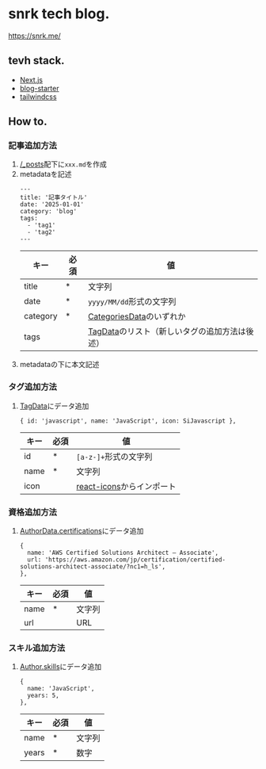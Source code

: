 # snrk tech blog.

https://snrk.me/

## tevh stack.

- [Next.js](https://nextjs.org/)
- [blog-starter](https://github.com/vercel/next.js/tree/canary/examples/blog-starter)
- [tailwindcss](https://tailwindcss.com/)

## How to.

### 記事追加方法

1. [/\_posts](https://github.com/snrk0622/portfolio/tree/develop/_posts)配下に`xxx.md`を作成
2. metadataを記述
   ```
   ---
   title: '記事タイトル'
   date: '2025-01-01'
   category: 'blog'
   tags:
     - 'tag1'
     - 'tag2'
   ---
   ```
   | キー     | 必須 | 値                                                                                                                                                        |
   | -------- | ---- | --------------------------------------------------------------------------------------------------------------------------------------------------------- |
   | title    | \*   | 文字列                                                                                                                                                    |
   | date     | \*   | `yyyy/MM/dd`形式の文字列                                                                                                                                  |
   | category | \*   | [CategoriesData](https://github.com/snrk0622/portfolio/blob/6e788eb6e0bd0faae895ba56446db14213fd41db/src/data/categories.ts#L3)のいずれか                 |
   | tags     |      | [TagData](https://github.com/snrk0622/portfolio/blob/6e788eb6e0bd0faae895ba56446db14213fd41db/src/data/tags.ts#L16)のリスト（新しいタグの追加方法は後述） |
3. metadataの下に本文記述

### タグ追加方法

1. [TagData](https://github.com/snrk0622/portfolio/blob/6e788eb6e0bd0faae895ba56446db14213fd41db/src/data/tags.ts#L16)にデータ追加
   ```
   { id: 'javascript', name: 'JavaScript', icon: SiJavascript },
   ```
   | キー | 必須 | 値                                                                      |
   | ---- | ---- | ----------------------------------------------------------------------- |
   | id   | \*   | `[a-z-]+`形式の文字列                                                   |
   | name | \*   | 文字列                                                                  |
   | icon |      | [react-icons](https://react-icons.github.io/react-icons/)からインポート |

### 資格追加方法

1. [AuthorData.certifications](https://github.com/snrk0622/portfolio/blob/6e788eb6e0bd0faae895ba56446db14213fd41db/src/data/author.ts#L41)にデータ追加
   ```
   {
     name: 'AWS Certified Solutions Architect – Associate',
     url: 'https://aws.amazon.com/jp/certification/certified-solutions-architect-associate/?nc1=h_ls',
   },
   ```
   | キー | 必須 | 値     |
   | ---- | ---- | ------ |
   | name | \*   | 文字列 |
   | url  |      | URL    |

### スキル追加方法

1. [Author.skills](https://github.com/snrk0622/portfolio/blob/6e788eb6e0bd0faae895ba56446db14213fd41db/src/data/author.ts#L11)にデータ追加
   ```
   {
     name: 'JavaScript',
     years: 5,
   },
   ```
   | キー  | 必須 | 値     |
   | ----- | ---- | ------ |
   | name  | \*   | 文字列 |
   | years | \*   | 数字   |
